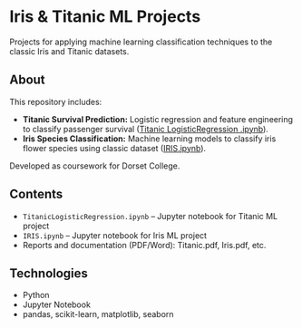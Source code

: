 # Iris & Titanic ML Projects

Projects for applying machine learning classification techniques to the classic Iris and Titanic datasets.

## About

This repository includes:
- **Titanic Survival Prediction:** Logistic regression and feature engineering to classify passenger survival ([Titanic LogisticRegression .ipynb](Titanic%20LogisticRegression%20.ipynb)).
- **Iris Species Classification:** Machine learning models to classify iris flower species using classic dataset ([IRIS.ipynb](IRIS.ipynb)).

Developed as coursework for Dorset College.

## Contents

- `TitanicLogisticRegression.ipynb` – Jupyter notebook for Titanic ML project  
- `IRIS.ipynb` – Jupyter notebook for Iris ML project  
- Reports and documentation (PDF/Word): Titanic.pdf, Iris.pdf, etc.

## Technologies

- Python
- Jupyter Notebook
- pandas, scikit-learn, matplotlib, seaborn
